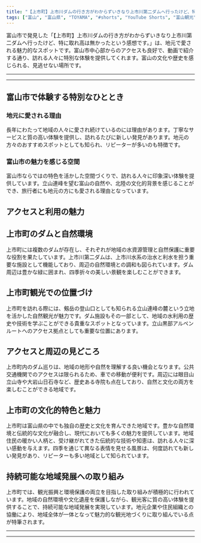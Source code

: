 ```yaml
---
title: "【上市町】上市川ダムの行き方がわからずいきなり上市川第二ダムへ行ったけど、特に取れ高は無かったという感想です。"
tags: ["富山", "富山県", "TOYAMA", "#shorts", "YouTube Shorts", "富山観光", "富山旅行", "北陸観光", "上市町", "県東部", "富山県の観光スポット", "富山県でおすすめの場所", "富山県の見どころ"]
---
```


富山市で発見した「【上市町】上市川ダムの行き方がわからずいきなり上市川第二ダムへ行ったけど、特に取れ高は無かったという感想です。」は、地元で愛される魅力的なスポットです。富山市中心部からのアクセスも良好で、動画で紹介する通り、訪れる人々に特別な体験を提供してくれます。富山の文化や歴史を感じられる、見逃せない場所です。

---

<!-- 🎥 YouTube動画埋め込み -->
<!-- No YouTube URL provided -->

---

## 富山市で体験する特別なひととき

### 地元に愛される理由

長年にわたって地域の人々に愛され続けているのには理由があります。丁寧なサービスと質の高い体験を提供し、訪れるたびに新しい発見があります。地元の方々のおすすめスポットとしても知られ、リピーターが多いのも特徴です。

### 富山市の魅力を感じる空間

富山市ならではの特色を活かした空間づくりで、訪れる人々に印象深い体験を提供しています。立山連峰を望む富山の自然や、北陸の文化的背景を感じることができ、旅行者にも地元の方にも愛される理由となっています。

## アクセスと利用の魅力

## 上市町のダムと自然環境

上市町には複数のダムが存在し、それぞれが地域の水資源管理と自然保護に重要な役割を果たしています。上市川第二ダムは、上市川水系の治水と利水を担う重要な施設として機能しており、周辺の自然環境との調和も図られています。ダム周辺は豊かな緑に囲まれ、四季折々の美しい景観を楽しむことができます。

## 上市町観光での位置づけ

上市町を訪れる際には、剱岳の登山口としても知られる立山連峰の麓という立地を活かした自然観光が魅力です。ダム施設もその一部として、地域の水利用の歴史や技術を学ぶことができる貴重なスポットとなっています。立山黒部アルペンルートへのアクセス拠点としても重要な位置にあります。

## アクセスと周辺の見どころ

上市町内のダム巡りは、地域の地形や自然を理解する良い機会となります。公共交通機関でのアクセスは限られるため、車での移動が便利です。周辺には眼目山立山寺や大岩山日石寺など、歴史ある寺院も点在しており、自然と文化の両方を楽しむことができる地域です。

## 上市町の文化的特色と魅力

上市町は富山県の中でも独自の歴史と文化を育んできた地域です。豊かな自然環境と伝統的な文化が融合し、現代においても多くの魅力を提供しています。地域住民の暖かい人柄と、受け継がれてきた伝統的な技術や知恵は、訪れる人々に深い感動を与えます。四季を通じて異なる表情を見せる風景は、何度訪れても新しい発見があり、リピーターも多い地域として知られています。

## 持続可能な地域発展への取り組み

上市町では、観光振興と環境保護の両立を目指した取り組みが積極的に行われています。地域の自然環境や文化遺産を保護しながら、観光客に質の高い体験を提供することで、持続可能な地域発展を実現しています。地元企業や住民組織との協働により、地域全体が一体となって魅力的な観光地づくりに取り組んでいる点が特筆されます。

---

<!-- 🗺 Googleマップ（自動表示: page.tsxで地域名から自動生成） -->

<!-- 📍 宿泊リンク（自動表示: page.tsxで地域別リンクを自動生成）
     - タイトルから地域名を抽出
     - JTB / 楽天トラベル / じゃらん / 一休.com 対応
     - 環境変数でプロバイダー切替可能
-->

<!-- 📚 関連記事（自動表示: page.tsxで同カテゴリから2件自動選択） -->

<!-- 🏷️ タグ（自動表示: page.tsxで記事最下部に自動配置） -->

---

<!--
【記事文字数ルール】
- 基本文字数: 最低1000文字以上
- 推奨文字数: 1000〜1500文字（スマホ読みやすさ最優先）
- 上限なし: 情報量的に必要な場合は1500文字や2000文字を超えても良い
- 判断基準: 読者にとって価値ある情報を過不足なく提供できる文字数

【記事構成の最終形】
1. タイトル・動画・本文
2. まとめ
3. Googleマップ（見出しなし、マップのみ自動表示）
4. **宿泊リンク（地域別自動生成）** ← 2025年10月7日追加
5. 関連記事（H3、同カテゴリから2件自動選択）
6. タグ（記事最下部に自動表示）
7. ナビゲーションボタン

【宿泊リンクシステム仕様】
- タイトルから地域名を自動抽出（【〇〇市】形式優先）
- 北陸地方地域辞書: 富山/石川/福井の主要都市対応
- 対応プロバイダー: JTB（既定）/ 楽天トラベル / じゃらん / 一休.com
- 環境変数で切替: NEXT_PUBLIC_DEFAULT_TRAVEL_PROVIDER
- URLテンプレート: 地域名自動エンコード + アフィリエイトID挿入
- 配置位置: Googleマップ直後、関連記事より前

【自動生成セクション】
※以下はpage.tsxで自動生成されるため、記事本文には含めない
- Googleマップ: タイトル【】内の地域名から生成
- 宿泊リンク: 地域名抽出 → Deeplink生成 → スタイル適用
- 関連記事: 同カテゴリから2件を自動選択・リンク化
- タグ: 記事データから最下部に自動配置

【削除済みセクション】
※アクセス方法・周辺情報・公式リンクセクションは不要（2025年10月5日削除）

【AdSense・アフィリエイト】
- Google AdSense: 全ページ自動読み込み（layout.tsx）
- アフィリエイトスクリプト: AffilScript（layout.tsx）
- data-affil属性での動的リンク変換機能あり（現在は宿泊リンクで代替）

【最終更新】2025年10月7日 - 地域別宿泊リンク自動生成システム実装
-->
